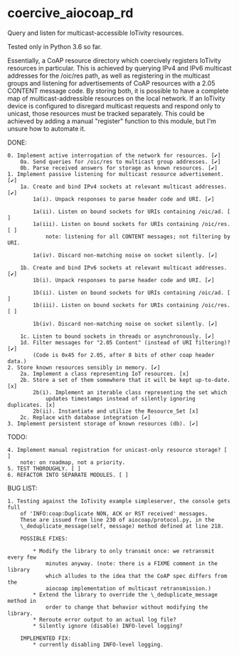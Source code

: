 # coercive_aiocoap_rd
Query and listen for multicast-accessible IoTivity resources.

Tested only in Python 3.6 so far.

Essentially, a CoAP resource directory which coercively registers IoTivity
resources in particular. This is achieved by querying IPv4 and IPv6 multicast
addresses for the /oic/res path, as well as registering in the multicast groups
and listening for advertisements of CoAP resources with a 2.05 CONTENT message
code. By storing both, it is possible to have a complete map of
multicast-addressible resources on the local network. If an IoTivity device is
configured to disregard multicast requests and respond only to unicast, those
resources must be tracked separately. This could be achieved by adding a manual
"register" function to this module, but I'm unsure how to automate it.

DONE:

    0. Implement active interrogation of the network for resources. [✔]
        0a. Send queries for /oic/res to multicast group addresses. [✔]
        0b. Parse received answers for storage as known resources. [✔]
    1. Implement passive listening for multicast resource advertisement. [✔]
        1a. Create and bind IPv4 sockets at relevant multicast addresses. [✔]
            1a(i). Unpack responses to parse header code and URI. [✔]

            1a(ii). Listen on bound sockets for URIs containing /oic/ad. [ ]
            1a(iii). Listen on bound sockets for URIs containing /oic/res. [ ]
                note: listening for all CONTENT messages; not filtering by URI.

            1a(iv). Discard non-matching noise on socket silently. [✔]

        1b. Create and bind IPv6 sockets at relevant multicast addresses. [✔]
            1b(i). Unpack responses to parse header code and URI. [✔]

            1b(ii). Listen on bound sockets for URIs containing /oic/ad. [ ]
            1b(iii). Listen on bound sockets for URIs containing /oic/res. [ ]

            1b(iv). Discard non-matching noise on socket silently. [✔]

        1c. Listen to bound sockets in threads or asynchronously. [✔]
        1d. Filter messages for "2.05 Content" (instead of URI filtering)? [✔]
            (Code is 0x45 for 2.05, after 8 bits of other coap header data.)
    2. Store known resources sensibly in memory. [✔]
        2a. Implement a class representing IoT resources. [x]
        2b. Store a set of them somewhere that it will be kept up-to-date. [x]
            2b(i). Implement an iterable class representing the set which
                updates timestamps instead of silently ignoring duplicates. [x]
            2b(ii). Instantiate and utilize the Resource_Set [x]
        2c. Replace with database integration [✔]
    3. Implement persistent storage of known resources (db). [✔]

TODO:

    4. Implement manual registration for unicast-only resource storage? [ ]
        note: on roadmap, not a priority.
    5. TEST THOROUGHLY. [ ]
    6. REFACTOR INTO SEPARATE MODULES. [ ]

BUG LIST:

    1. Testing against the IoTivity example simpleserver, the console gets full
        of 'INFO:coap:Duplicate NON, ACK or RST received' messages.
        These are issued from line 230 of aiocoap/protocol.py, in the
        \_deduplicate_message(self, message) method defined at line 218.

        POSSIBLE FIXES:

            * Modify the library to only transmit once: we retransmit every few
                minutes anyway. (note: there is a FIXME comment in the library
                which alludes to the idea that the CoAP spec differs from the
                aiocoap implementation of multicast retransmission.)
            * Extend the library to override the \_deduplicate_message method in
                order to change that behavior without modifying the library.
            * Reroute error output to an actual log file?
            * Silently ignore (disable) INFO-level logging?

        IMPLEMENTED FIX:
            * currently disabling INFO-level logging.
